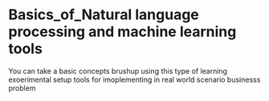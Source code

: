 # Basics_of_Natural language processing and machine learning tools
You can take a basic concepts brushup using this type of learning exoerimental setup tools for imoplementing in real world scenario businesss problem
